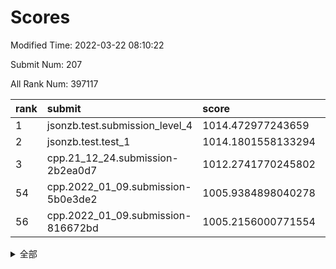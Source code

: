 # Scores

Modified Time: 2022-03-22 08:10:22

Submit Num: 207

All Rank Num: 397117

| rank |               submit               |       score        |       sigma        | pk_num |
| :--- | :--------------------------------- | :----------------- | :----------------- | :----- |
| 1    | jsonzb.test.submission_level_4     | 1014.472977243659  | 0.8261307527609891 | 7677   |
| 2    | jsonzb.test.test_1                 | 1014.1801558133294 | 0.8382674720942396 | 7674   |
| 3    | cpp.21_12_24.submission-2b2ea0d7   | 1012.2741770245802 | 0.7829624001325519 | 7670   |
| 54   | cpp.2022_01_09.submission-5b0e3de2 | 1005.9384898040278 | 0.7359549271301811 | 7672   |
| 56   | cpp.2022_01_09.submission-816672bd | 1005.2156000771554 | 0.7166612023533231 | 7673   |


<details>
<summary>全部</summary>

| rank |                 submit                 |       score        |       sigma        | pk_num |
| :--- | :------------------------------------- | :----------------- | :----------------- | :----- |
| 1    | jsonzb.test.submission_level_4         | 1014.472977243659  | 0.8261307527609891 | 7677   |
| 2    | jsonzb.test.test_1                     | 1014.1801558133294 | 0.8382674720942396 | 7674   |
| 3    | cpp.21_12_24.submission-2b2ea0d7       | 1012.2741770245802 | 0.7829624001325519 | 7670   |
| 4    | gobigger.level_3.submission_level_3_10 | 1012.1108997862688 | 0.7675735914828048 | 7673   |
| 5    | gobigger.level_3.submission_level_3_24 | 1011.2193721573794 | 0.7865642919269312 | 7675   |
| 6    | gobigger.level_3.submission_level_3_40 | 1010.9826724486059 | 0.7654341257607419 | 7673   |
| 7    | gobigger.level_3.submission_level_3_7  | 1010.844570066779  | 0.7824081104034022 | 7673   |
| 8    | gobigger.level_3.submission_level_3_21 | 1010.7906195590175 | 0.7693819564018765 | 7671   |
| 9    | gobigger.level_3.submission_level_3_27 | 1010.7674641045058 | 0.7405516422890401 | 7674   |
| 10   | gobigger.level_3.submission_level_3_48 | 1010.7663913105569 | 0.7607646425034594 | 7672   |
| 11   | gobigger.level_3.submission_level_3_14 | 1010.7463879000782 | 0.7717696287829594 | 7678   |
| 12   | gobigger.level_3.submission_level_3_9  | 1010.7404588709609 | 0.7836232161837583 | 7679   |
| 13   | gobigger.level_3.submission_level_3_1  | 1010.7187279223119 | 0.7611589826101123 | 7675   |
| 14   | gobigger.level_3.submission_level_3_44 | 1010.6633230410001 | 0.7807025514885385 | 7674   |
| 15   | gobigger.level_3.submission_level_3_12 | 1010.606468047689  | 0.7624154647412668 | 7674   |
| 16   | gobigger.level_3.submission_level_3_33 | 1010.5868368672128 | 0.7539425805451183 | 7677   |
| 17   | gobigger.level_3.submission_level_3_30 | 1010.5545862398053 | 0.7658836190736003 | 7678   |
| 18   | gobigger.level_3.submission_level_3_19 | 1010.4911396096354 | 0.762257355578342  | 7671   |
| 19   | gobigger.level_3.submission_level_3_37 | 1010.4699374489461 | 0.76003486329257   | 7669   |
| 20   | gobigger.level_3.submission_level_3_26 | 1010.4149093695187 | 0.7722027216200847 | 7676   |
| 21   | gobigger.level_3.submission_level_3_36 | 1010.3284686867202 | 0.7362638914135499 | 7668   |
| 22   | gobigger.level_3.submission_level_3_0  | 1010.3147284797117 | 0.7451800700182238 | 7667   |
| 23   | gobigger.level_3.submission_level_3_15 | 1010.3027689074237 | 0.7686604447675438 | 7672   |
| 24   | gobigger.level_3.submission_level_3_8  | 1010.2223841483144 | 0.7572822689197037 | 7671   |
| 25   | gobigger.level_3.submission_level_3_42 | 1010.219229070197  | 0.7728047773631391 | 7673   |
| 26   | gobigger.level_3.submission_level_3_16 | 1010.1216179110448 | 0.7499678255780187 | 7671   |
| 27   | gobigger.level_3.submission_level_3_39 | 1010.1092279154178 | 0.7785827267187185 | 7678   |
| 28   | gobigger.level_3.submission_level_3_2  | 1010.1019393553973 | 0.7790012411319984 | 7676   |
| 29   | gobigger.level_3.submission_level_3_22 | 1010.0107570438848 | 0.752160310776994  | 7672   |
| 30   | gobigger.level_3.submission_level_3_35 | 1009.9360386424912 | 0.7693141114459701 | 7676   |
| 31   | gobigger.level_3.submission_level_3_13 | 1009.8995538079249 | 0.7557607551153316 | 7670   |
| 32   | gobigger.level_3.submission_level_3_31 | 1009.8906272991823 | 0.7700404542966447 | 7676   |
| 33   | gobigger.level_3.submission_level_3_38 | 1009.8631031164593 | 0.7289547634042878 | 7673   |
| 34   | gobigger.level_3.submission_level_3_23 | 1009.7831558132243 | 0.7491075793815009 | 7672   |
| 35   | gobigger.level_3.submission_level_3_43 | 1009.7647362612827 | 0.7707531519455235 | 7674   |
| 36   | gobigger.level_3.submission_level_3_3  | 1009.7136534510569 | 0.7600415594357067 | 7678   |
| 37   | gobigger.level_3.submission_level_3_47 | 1009.7112418603155 | 0.7526577449810818 | 7675   |
| 38   | gobigger.level_3.submission_level_3_18 | 1009.6249974738623 | 0.7685644720244021 | 7673   |
| 39   | gobigger.level_3.submission_level_3_49 | 1009.509274170115  | 0.7465226871117265 | 7676   |
| 40   | gobigger.level_3.submission_level_3_32 | 1009.490379535261  | 0.7369572110068728 | 7677   |
| 41   | gobigger.level_3.submission_level_3_34 | 1009.4815150307724 | 0.7458794779669801 | 7676   |
| 42   | gobigger.level_3.submission_level_3_4  | 1009.4196791462374 | 0.7693851949755165 | 7675   |
| 43   | gobigger.level_3.submission_level_3_5  | 1009.4037107598303 | 0.7407297768193439 | 7671   |
| 44   | gobigger.level_3.submission_level_3_11 | 1009.3867558269412 | 0.7507534991463987 | 7669   |
| 45   | gobigger.level_3.submission_level_3_6  | 1009.3489210610451 | 0.7603983941544606 | 7676   |
| 46   | gobigger.level_3.submission_level_3_29 | 1009.2792120641253 | 0.7512532084220368 | 7671   |
| 47   | gobigger.level_3.submission_level_3_25 | 1009.2208124712217 | 0.7377118093243566 | 7673   |
| 48   | gobigger.level_3.submission_level_3_41 | 1009.0524591897033 | 0.750523645619018  | 7675   |
| 49   | gobigger.level_3.submission_level_3_28 | 1008.8604913372814 | 0.7374664935069335 | 7679   |
| 50   | gobigger.level_3.submission_level_3_45 | 1008.8094612572019 | 0.7463036399818692 | 7672   |
| 51   | gobigger.level_3.submission_level_3_46 | 1008.5522639395682 | 0.7407682420241914 | 7676   |
| 52   | gobigger.level_3.submission_level_3_20 | 1008.5199283433594 | 0.7584122202406627 | 7677   |
| 53   | gobigger.level_3.submission_level_3_17 | 1007.3540300462757 | 0.7506007748373783 | 7673   |
| 54   | cpp.2022_01_09.submission-5b0e3de2     | 1005.9384898040278 | 0.7359549271301811 | 7672   |
| 55   | gobigger.level_1.submission_level_1_35 | 1005.447820429828  | 0.7150438039701138 | 7671   |
| 56   | cpp.2022_01_09.submission-816672bd     | 1005.2156000771554 | 0.7166612023533231 | 7673   |
| 57   | gobigger.level_1.submission_level_1_24 | 1005.0600767403687 | 0.7325181156475611 | 7675   |
| 58   | gobigger.level_1.submission_level_1_37 | 1004.9729273649235 | 0.7167800780175877 | 7673   |
| 59   | gobigger.level_1.submission_level_1_16 | 1004.8990444831331 | 0.7269207077401106 | 7673   |
| 60   | gobigger.level_1.submission_level_1_38 | 1004.4331679119837 | 0.7139780205152424 | 7681   |
| 61   | gobigger.level_1.submission_level_1_8  | 1004.3906027073849 | 0.7146496307110715 | 7677   |
| 62   | gobigger.level_1.submission_level_1_1  | 1004.2227732824275 | 0.711497202385037  | 7674   |
| 63   | gobigger.level_1.submission_level_1_30 | 1004.0481848883402 | 0.724485847670747  | 7671   |
| 64   | gobigger.level_1.submission_level_1_29 | 1003.8813814288084 | 0.738763247504548  | 7680   |
| 65   | gobigger.level_1.submission_level_1_28 | 1003.8803850516739 | 0.7242294576952034 | 7674   |
| 66   | gobigger.level_1.submission_level_1_22 | 1003.7170417481375 | 0.7175846266285764 | 7673   |
| 67   | gobigger.level_1.submission_level_1_42 | 1003.6991877734685 | 0.717765052567103  | 7673   |
| 68   | gobigger.level_1.submission_level_1_32 | 1003.6445912670416 | 0.7251006786835137 | 7671   |
| 69   | gobigger.level_1.submission_level_1_25 | 1003.5457433576039 | 0.720170827329387  | 7671   |
| 70   | gobigger.level_1.submission_level_1_11 | 1003.5336797689687 | 0.7194870073265276 | 7675   |
| 71   | gobigger.level_1.submission_level_1_9  | 1003.4349303230614 | 0.7219861815552794 | 7670   |
| 72   | gobigger.level_1.submission_level_1_4  | 1003.4119757782695 | 0.7175139470871849 | 7672   |
| 73   | gobigger.level_1.submission_level_1_36 | 1003.4102705150011 | 0.7210328160528012 | 7678   |
| 74   | gobigger.level_1.submission_level_1_49 | 1003.300100376949  | 0.7199600973109707 | 7670   |
| 75   | gobigger.level_1.submission_level_1_46 | 1003.2785864901341 | 0.716894210553765  | 7675   |
| 76   | gobigger.level_1.submission_level_1_7  | 1003.245912167812  | 0.7214768306890816 | 7671   |
| 77   | gobigger.level_1.submission_level_1_26 | 1003.2015188042899 | 0.7256250747435167 | 7673   |
| 78   | gobigger.level_1.submission_level_1_23 | 1003.1932482800067 | 0.7192224933101415 | 7668   |
| 79   | gobigger.level_1.submission_level_1_19 | 1003.1648604405306 | 0.7086358995292761 | 7673   |
| 80   | gobigger.level_1.submission_level_1_44 | 1003.1025665236278 | 0.7073262776065681 | 7677   |
| 81   | gobigger.level_1.submission_level_1_18 | 1003.0836049877458 | 0.7228665946793313 | 7674   |
| 82   | gobigger.level_1.submission_level_1_27 | 1003.0620028151221 | 0.7336803366239052 | 7672   |
| 83   | gobigger.level_1.submission_level_1_45 | 1003.0573915396599 | 0.7078695237690387 | 7676   |
| 84   | gobigger.level_1.submission_level_1_20 | 1003.0368319537337 | 0.7126305274735029 | 7674   |
| 85   | gobigger.level_1.submission_level_1_12 | 1003.0228554585642 | 0.7247570270661337 | 7672   |
| 86   | gobigger.level_1.submission_level_1_47 | 1003.0169668769325 | 0.7058880232736606 | 7677   |
| 87   | gobigger.level_1.submission_level_1_34 | 1002.9526980500502 | 0.7245024458859584 | 7674   |
| 88   | gobigger.level_1.submission_level_1_17 | 1002.9381575524109 | 0.717076511201014  | 7675   |
| 89   | gobigger.level_1.submission_level_1_14 | 1002.8870972199489 | 0.7289041732766707 | 7676   |
| 90   | gobigger.level_1.submission_level_1_13 | 1002.8195665340403 | 0.7113608789790424 | 7674   |
| 91   | gobigger.level_1.submission_level_1_33 | 1002.8097982951922 | 0.7180149395316808 | 7675   |
| 92   | gobigger.level_1.submission_level_1_15 | 1002.6798021513913 | 0.7064864948639037 | 7678   |
| 93   | gobigger.level_1.submission_level_1_40 | 1002.6513124349157 | 0.7093504436040231 | 7675   |
| 94   | gobigger.level_1.submission_level_1_21 | 1002.5792975854505 | 0.721690513912989  | 7672   |
| 95   | gobigger.level_1.submission_level_1_10 | 1002.5369510121574 | 0.7207602445845364 | 7677   |
| 96   | gobigger.level_1.submission_level_1_41 | 1002.5037776894327 | 0.7108488230830565 | 7668   |
| 97   | gobigger.level_1.submission_level_1_3  | 1002.4530167213634 | 0.7202896855128257 | 7675   |
| 98   | gobigger.level_1.submission_level_1_48 | 1002.4070231859966 | 0.7179053300237682 | 7672   |
| 99   | gobigger.level_1.submission_level_1_6  | 1002.3474099358706 | 0.7070612087442689 | 7674   |
| 100  | gobigger.level_1.submission_level_1_43 | 1002.3118284825765 | 0.7081777199278566 | 7672   |
| 101  | gobigger.level_1.submission_level_1_2  | 1002.2808099242447 | 0.7142958524727767 | 7672   |
| 102  | gobigger.level_1.submission_level_1_39 | 1002.1960527717309 | 0.7108467502721807 | 7674   |
| 103  | gobigger.level_1.submission_level_1_5  | 1002.1333704843031 | 0.7170381923375353 | 7676   |
| 104  | gobigger.level_1.submission_level_1_0  | 1002.0456917224138 | 0.7055390587265956 | 7675   |
| 105  | gobigger.level_1.submission_level_1_31 | 1001.734962600641  | 0.7084205894044052 | 7673   |
| 106  | gobigger.random.submission_random_6    | 997.1257797436813  | 0.7086780060952032 | 7673   |
| 107  | gobigger.random.submission_random_46   | 997.1247997098651  | 0.7080862154634098 | 7677   |
| 108  | gobigger.random.submission_random_47   | 997.0990049713604  | 0.7013303109575805 | 7674   |
| 109  | gobigger.random.submission_random_8    | 997.0713676082959  | 0.7123626298144689 | 7675   |
| 110  | gobigger.random.submission_random_43   | 997.0578709794368  | 0.7082587559948957 | 7670   |
| 111  | gobigger.random.submission_random_39   | 997.0496422983033  | 0.6989009774041106 | 7674   |
| 112  | gobigger.random.submission_random_4    | 997.0337707566908  | 0.707780508231375  | 7673   |
| 113  | gobigger.random.submission_random_28   | 996.9079149121656  | 0.7075851415790377 | 7674   |
| 114  | gobigger.random.submission_random_40   | 996.9070756782985  | 0.71870990968345   | 7674   |
| 115  | gobigger.random.submission_random_2    | 996.8741280421724  | 0.698099487779634  | 7673   |
| 116  | gobigger.random.submission_random_24   | 996.6757715849355  | 0.7080142552972917 | 7676   |
| 117  | gobigger.random.submission_random_15   | 996.649834407638   | 0.7169698705492348 | 7672   |
| 118  | gobigger.random.submission_random_45   | 996.5936875392415  | 0.7167997896920439 | 7672   |
| 119  | gobigger.random.submission_random_5    | 996.5458172176164  | 0.7138166956936869 | 7674   |
| 120  | gobigger.random.submission_random_26   | 996.3799113625872  | 0.710034965178989  | 7674   |
| 121  | gobigger.random.submission_random_32   | 996.3764821228947  | 0.7161133676480014 | 7670   |
| 122  | gobigger.random.submission_random_0    | 996.3644084668393  | 0.7028474721351132 | 7676   |
| 123  | gobigger.random.submission_random_10   | 996.3570834197945  | 0.7043544218498224 | 7676   |
| 124  | gobigger.random.submission_random_19   | 996.1524331104463  | 0.7043210003812685 | 7670   |
| 125  | gobigger.random.submission_random_31   | 996.1437901426818  | 0.7200167589821742 | 7676   |
| 126  | gobigger.random.submission_random_49   | 996.1310950564657  | 0.7156642703778723 | 7674   |
| 127  | gobigger.random.submission_random_23   | 995.9995678891707  | 0.699917603810713  | 7671   |
| 128  | gobigger.random.submission_random_7    | 995.9645633234649  | 0.7103266372143836 | 7671   |
| 129  | gobigger.random.submission_random_22   | 995.7993289419114  | 0.7151306211076464 | 7674   |
| 130  | gobigger.random.submission_random_27   | 995.7660494169224  | 0.7103486941995069 | 7676   |
| 131  | gobigger.random.submission_random_38   | 995.7207314396036  | 0.7166600381149805 | 7677   |
| 132  | gobigger.random.submission_random_13   | 995.7053962108624  | 0.7143489262943747 | 7672   |
| 133  | gobigger.random.submission_random_36   | 995.6796208349709  | 0.7088907039301666 | 7678   |
| 134  | gobigger.random.submission_random_12   | 995.6669487063192  | 0.7162039862985082 | 7673   |
| 135  | gobigger.random.submission_random_44   | 995.6617387044922  | 0.7118705437287015 | 7675   |
| 136  | gobigger.random.submission_random_34   | 995.6478184657926  | 0.6999237487811443 | 7669   |
| 137  | gobigger.random.submission_random_1    | 995.5990944274923  | 0.7102305582988264 | 7672   |
| 138  | gobigger.random.submission_random_25   | 995.5156584091937  | 0.706897444431949  | 7673   |
| 139  | gobigger.random.submission_random_41   | 995.5034093934563  | 0.7171462139533793 | 7674   |
| 140  | gobigger.random.submission_random_18   | 995.4924546005303  | 0.7206818676085601 | 7679   |
| 141  | gobigger.random.submission_random_14   | 995.4266460897164  | 0.7089047184148632 | 7671   |
| 142  | gobigger.random.submission_random_30   | 995.3866439895877  | 0.71361675657341   | 7672   |
| 143  | gobigger.random.submission_random_37   | 995.3851666820423  | 0.7078223894932326 | 7673   |
| 144  | gobigger.random.submission_random_35   | 995.3710829973364  | 0.7183838318462027 | 7675   |
| 145  | gobigger.random.submission_random_21   | 995.3656042084552  | 0.7074002623186096 | 7672   |
| 146  | gobigger.random.submission_random_42   | 995.35613531047    | 0.7121516721588467 | 7673   |
| 147  | gobigger.random.submission_random_29   | 995.2958561526236  | 0.704381767644643  | 7673   |
| 148  | gobigger.random.submission_random_16   | 995.2519491043781  | 0.7081423375885322 | 7672   |
| 149  | gobigger.random.submission_random_33   | 995.2201129880389  | 0.740125956875724  | 7670   |
| 150  | gobigger.random.submission_random_3    | 995.1732023344007  | 0.7146548352749679 | 7674   |
| 151  | gobigger.random.submission_random_11   | 995.0859065899089  | 0.7076565129991902 | 7674   |
| 152  | gobigger.random.submission_random_20   | 995.0386428622662  | 0.7069420052718195 | 7677   |
| 153  | gobigger.random.submission_random_17   | 995.0271594451029  | 0.7160132357429585 | 7672   |
| 154  | gobigger.random.submission_random_9    | 994.7607115069486  | 0.7191819059286717 | 7669   |
| 155  | gobigger.random.submission_random_48   | 994.7224239358779  | 0.7097303474225687 | 7675   |
| 156  | gobigger.level_2.submission_level_2_36 | 993.9120301885171  | 0.7256291796928427 | 7673   |
| 157  | gobigger.level_2.submission_level_2_7  | 993.5679724012224  | 0.7298154890380693 | 7676   |
| 158  | gobigger.level_2.submission_level_2_10 | 993.1929485744803  | 0.7413346019483489 | 7672   |
| 159  | gobigger.level_2.submission_level_2_30 | 993.1237170263677  | 0.7438393983576402 | 7673   |
| 160  | gobigger.level_2.submission_level_2_5  | 993.1101731109303  | 0.7395839471824166 | 7670   |
| 161  | gobigger.level_2.submission_level_2_47 | 993.0959861240183  | 0.7284135157372424 | 7676   |
| 162  | gobigger.level_2.submission_level_2_18 | 992.973861955975   | 0.7345963385434506 | 7669   |
| 163  | gobigger.level_2.submission_level_2_6  | 992.9409075507102  | 0.7362673596370561 | 7677   |
| 164  | gobigger.level_2.submission_level_2_8  | 992.8886858303906  | 0.7452652820940064 | 7678   |
| 165  | gobigger.level_2.submission_level_2_25 | 992.8761693900188  | 0.7368585929645342 | 7677   |
| 166  | gobigger.level_2.submission_level_2_43 | 992.7909615001288  | 0.7593749505845584 | 7677   |
| 167  | gobigger.level_2.submission_level_2_1  | 992.7809573202278  | 0.7351427568092627 | 7672   |
| 168  | gobigger.level_2.submission_level_2_15 | 992.7631102980952  | 0.7577752376764095 | 7677   |
| 169  | gobigger.level_2.submission_level_2_40 | 992.7033174711735  | 0.7331529194565957 | 7675   |
| 170  | gobigger.level_2.submission_level_2_39 | 992.6360467830007  | 0.741296183003579  | 7670   |
| 171  | gobigger.level_2.submission_level_2_48 | 992.6279088672875  | 0.7445383761952944 | 7679   |
| 172  | gobigger.level_2.submission_level_2_26 | 992.6059837775791  | 0.7452728268844482 | 7671   |
| 173  | gobigger.level_2.submission_level_2_37 | 992.6031320609547  | 0.7460902128994072 | 7673   |
| 174  | gobigger.level_2.submission_level_2_38 | 992.5510981358761  | 0.7333004466750044 | 7678   |
| 175  | gobigger.level_2.submission_level_2_9  | 992.5292002190868  | 0.7410201596303377 | 7679   |
| 176  | gobigger.level_2.submission_level_2_35 | 992.4182459730738  | 0.7384690211561168 | 7675   |
| 177  | gobigger.level_2.submission_level_2_14 | 992.3725237501973  | 0.7461212816656921 | 7672   |
| 178  | gobigger.level_2.submission_level_2_28 | 992.3268673676224  | 0.7447114788216012 | 7677   |
| 179  | gobigger.level_2.submission_level_2_31 | 992.2644732066113  | 0.740177419389847  | 7671   |
| 180  | gobigger.level_2.submission_level_2_11 | 992.1451723576573  | 0.733658179918105  | 7674   |
| 181  | gobigger.level_2.submission_level_2_34 | 992.0854112251457  | 0.7473185054267387 | 7676   |
| 182  | gobigger.level_2.submission_level_2_3  | 992.0526660256987  | 0.7541569330761204 | 7675   |
| 183  | gobigger.level_2.submission_level_2_13 | 992.0028716117201  | 0.7464793159733665 | 7673   |
| 184  | gobigger.level_2.submission_level_2_12 | 991.9829218872259  | 0.7516513237591821 | 7676   |
| 185  | gobigger.level_2.submission_level_2_45 | 991.9791548713532  | 0.7526890075422165 | 7668   |
| 186  | gobigger.level_2.submission_level_2_44 | 991.9190314761843  | 0.7576698058127076 | 7675   |
| 187  | gobigger.level_2.submission_level_2_2  | 991.8978960014864  | 0.7675292628978714 | 7673   |
| 188  | gobigger.level_2.submission_level_2_29 | 991.8357761268579  | 0.7372695442914169 | 7675   |
| 189  | gobigger.level_2.submission_level_2_41 | 991.727751323708   | 0.735223660121157  | 7681   |
| 190  | gobigger.level_2.submission_level_2_42 | 991.7266519114468  | 0.7477239947128486 | 7680   |
| 191  | gobigger.level_2.submission_level_2_20 | 991.6412398317211  | 0.7681381117253463 | 7672   |
| 192  | gobigger.level_2.submission_level_2_22 | 991.6206469957843  | 0.741493845501091  | 7672   |
| 193  | gobigger.level_2.submission_level_2_23 | 991.5363917880854  | 0.7449185514318261 | 7668   |
| 194  | gobigger.level_2.submission_level_2_17 | 991.5073034596201  | 0.7615760915046146 | 7675   |
| 195  | gobigger.level_2.submission_level_2_4  | 991.4895638729989  | 0.7340599302353453 | 7669   |
| 196  | gobigger.level_2.submission_level_2_16 | 991.4653463327951  | 0.7524827274111454 | 7677   |
| 197  | gobigger.level_2.submission_level_2_49 | 991.4464037252543  | 0.7573989976190743 | 7670   |
| 198  | gobigger.level_2.submission_level_2_33 | 991.3206915121193  | 0.7456935661459126 | 7675   |
| 199  | gobigger.level_2.submission_level_2_32 | 991.1732386656352  | 0.7580591810827728 | 7674   |
| 200  | gobigger.level_2.submission_level_2_19 | 990.9931384528279  | 0.7626087745513658 | 7678   |
| 201  | gobigger.level_2.submission_level_2_46 | 990.9637358060708  | 0.7542561219070535 | 7670   |
| 202  | gobigger.level_2.submission_level_2_0  | 990.9007915958317  | 0.7468148738155943 | 7673   |
| 203  | gobigger.level_2.submission_level_2_27 | 990.7274918431485  | 0.7615020744974482 | 7674   |
| 204  | gobigger.level_2.submission_level_2_21 | 990.7133768594133  | 0.7591193523549149 | 7672   |
| 205  | gobigger.level_2.submission_level_2_24 | 990.1666972942348  | 0.762874148316009  | 7671   |
| 206  | gobigger.none.submission_none_0        | 976.8306749583095  | 1.4274708682261896 | 7669   |
| 207  | gobigger.none.submission_none_1        | 975.6426687565641  | 1.5920901493838584 | 7676   |

</details>